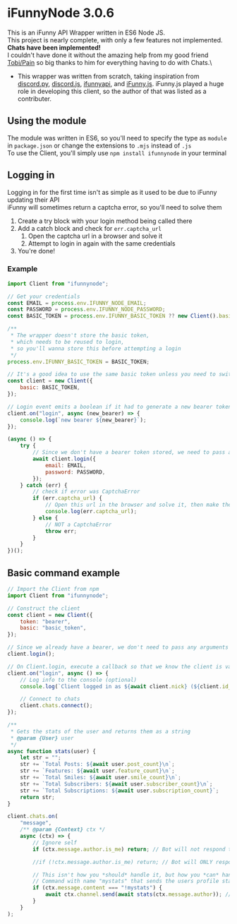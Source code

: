 # iFunnyNode 3.0.6

This is an iFunny API Wrapper written in ES6 Node JS.\
This project is nearly complete, with only a few features not implemented.\
**Chats have been implemented!**\
I couldn't have done it without the amazing help from my good friend [Tobi/Pain](https://github.com/baiinss) so big thanks to him for everything having to do with Chats.\

-   This wrapper was written from scratch, taking inspiration from
    [discord.py](https://github.com/Rapptz/discord.py),
    [discord.js](https://github.com/discordjs/discord.js),
    [ifunnyapi](https://github.com/EamonTracey/ifunnyapi),
    and [iFunny.js](https://github.com/gastrodon/iFunny.js). iFunny.js played a huge role in developing this client, so the author of that was listed as a contributer.

## Using the module

The module was written in ES6, so you'll need to specify the type as `module` in `package.json` or change the extensions to `.mjs` instead of `.js`\
To use the Client, you'll simply use `npm install ifunnynode` in your terminal

## Logging in

Logging in for the first time isn't as simple as it used to be due to iFunny updating their API\
iFunny will sometimes return a captcha error, so you'll need to solve them

1. Create a try block with your login method being called there
2. Add a catch block and check for `err.captcha_url`
    1. Open the captcha url in a browser and solve it
    2. Attempt to login in again with the same credentials
3. You're done!

### Example

```js
import Client from "ifunnynode";

// Get your credentials
const EMAIL = process.env.IFUNNY_NODE_EMAIL;
const PASSWORD = process.env.IFUNNY_NODE_PASSWORD;
const BASIC_TOKEN = process.env.IFUNNY_BASIC_TOKEN ?? new Client().basic_token; // If you don't have a basic token stored, generate one like so

/**
 * The wrapper doesn't store the basic token,
 * which needs to be reused to login,
 * so you'll wanna store this before attempting a login
 */
process.env.IFUNNY_BASIC_TOKEN = BASIC_TOKEN;

// It's a good idea to use the same basic token unless you need to switch, for captcha requests
const client = new Client({
	basic: BASIC_TOKEN,
});

// Login event emits a boolean if it had to generate a new bearer token.
client.on("login", async (new_bearer) => {
	console.log(`new bearer ${new_bearer}`);
});

(async () => {
	try {
		// Since we don't have a bearer token stored, we need to pass an email and a password
		await client.login({
			email: EMAIL,
			password: PASSWORD,
		});
	} catch (err) {
		// check if error was CaptchaError
		if (err.captcha_url) {
			// Open this url in the browser and solve it, then make the request again, using the same basic token
			console.log(err.captcha_url);
		} else {
			// NOT a CaptchaError
			throw err;
		}
	}
})();
```

## Basic command example

```js
// Import the Client from npm
import Client from "ifunnynode";

// Construct the client
const client = new Client({
	token: "bearer",
	basic: "basic_token",
});

// Since we already have a bearer, we don't need to pass any arguments
client.login();

// On Client.login, execute a callback so that we know the client is valid
client.on("login", async () => {
	// Log info to the console (optional)
	console.log(`Client logged in as ${await client.nick} (${client.id_sync})`);

	// Connect to chats
	client.chats.connect();
});

/**
 * Gets the stats of the user and returns them as a string
 * @param {User} user
 */
async function stats(user) {
	let str = "";
	str += `Total Posts: ${await user.post_count}\n`;
	str += `Features: ${await user.feature_count}\n`;
	str += `Total Smiles: ${await user.smile_count}\n`;
	str += `Total Subscribers: ${await user.subscriber_count}\n`;
	str += `Total Subscriptions: ${await user.subscription_count}`;
	return str;
}

client.chats.on(
	"message",
	/** @param {Context} ctx */
	async (ctx) => {
		// Ignore self
		if (ctx.message.author.is_me) return; // Bot will not respond to itself

		//if (!ctx.message.author.is_me) return; // Bot will ONLY respond to itself

		// This isn't how you *should* handle it, but how you *can* handle it.
		// Command with name "mystats" that sends the users profile stats
		if (ctx.message.content === "!mystats") {
			await ctx.channel.send(await stats(ctx.message.author)); // Send the user their stats
		}
	}
);
```
